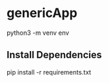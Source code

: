 # genericApp
python3 -m venv env


Install Dependencies
----------------------
pip install -r requirements.txt

